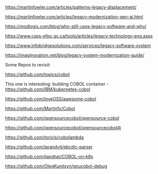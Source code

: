 

https://martinfowler.com/articles/patterns-legacy-displacement/

https://martinfowler.com/articles/legacy-modernization-gen-ai.html

https://modlogix.com/blog/who-still-uses-legacy-software-and-why/

https://www.csps-efpc.gc.ca/tools/articles/legacy-technology-eng.aspx

https://www.infobridgesolutions.com/services/legacy-software-system

https://imaginovation.net/blog/legacy-system-modernization-guide/


Some Repos to revisit:

https://github.com/topics/cobol

This one is interesting: building COBOL container - https://github.com/IBM/kubernetes-cobol 

https://github.com/loveOSS/awesome-cobol

https://github.com/Martinfx/Cobol

https://github.com/opensourcecobol/opensource-cobol

https://github.com/opensourcecobol/opensourcecobol4j  


https://github.com/toricls/cobolambda

https://github.com/larandvit/ebcdic-parser

https://github.com/jjasghar/COBOL-on-k8s

https://github.com/OlegKunitsyn/gnucobol-debug



